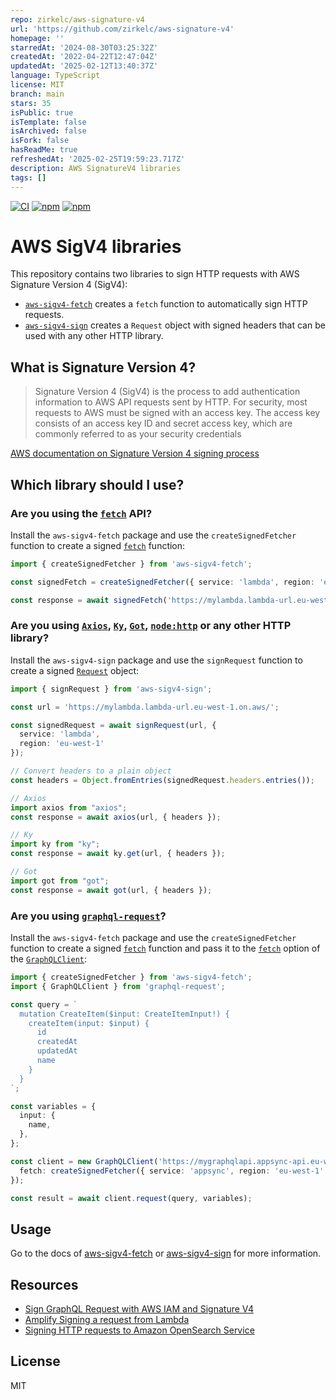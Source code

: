 ```yaml
---
repo: zirkelc/aws-signature-v4
url: 'https://github.com/zirkelc/aws-signature-v4'
homepage: ''
starredAt: '2024-08-30T03:25:32Z'
createdAt: '2022-04-22T12:47:04Z'
updatedAt: '2025-02-12T13:40:37Z'
language: TypeScript
license: MIT
branch: main
stars: 35
isPublic: true
isTemplate: false
isArchived: false
isFork: false
hasReadMe: true
refreshedAt: '2025-02-25T19:59:23.717Z'
description: AWS SignatureV4 libraries
tags: []
---
```


[![CI](https://github.com/zirkelc/aws-sigv4/actions/workflows/ci.yml/badge.svg)](https://github.com/zirkelc/aws-sigv4/actions/workflows/ci.yml)
[![npm](https://img.shields.io/npm/dt/aws-sigv4-fetch?label=aws-sigv4-fetch)](https://www.npmjs.com/package/aws-sigv4-fetch)
[![npm](https://img.shields.io/npm/dt/aws-sigv4-sign?label=aws-sigv4-sign)](https://www.npmjs.com/package/aws-sigv4-sign)

# AWS SigV4 libraries

This repository contains two libraries to sign HTTP requests with AWS Signature Version 4 (SigV4):

- [`aws-sigv4-fetch`](./packages/aws-sigv4-fetch/README.md) creates a `fetch` function to automatically sign HTTP requests.
- [`aws-sigv4-sign`](./packages/aws-sigv4-sign/README.md) creates a `Request` object with signed headers that can be used with any other HTTP library.

## What is Signature Version 4?
> Signature Version 4 (SigV4) is the process to add authentication information to AWS API requests sent by HTTP. For security, most requests to AWS must be signed with an access key. The access key consists of an access key ID and secret access key, which are commonly referred to as your security credentials

[AWS documentation on Signature Version 4 signing process](https://docs.aws.amazon.com/general/latest/gr/signature-version-4.html)

## Which library should I use?

### Are you using the [`fetch`](https://developer.mozilla.org/en-US/docs/Web/API/fetch) API?

Install the `aws-sigv4-fetch` package and use the `createSignedFetcher` function to create a signed [`fetch`](https://developer.mozilla.org/en-US/docs/Web/API/fetch) function:

```ts
import { createSignedFetcher } from 'aws-sigv4-fetch';

const signedFetch = createSignedFetcher({ service: 'lambda', region: 'eu-west-1' });

const response = await signedFetch('https://mylambda.lambda-url.eu-west-1.on.aws/');
```

### Are you using [`Axios`](https://github.com/axios/axios), [`Ky`](https://github.com/sindresorhus/ky), [`Got`](https://github.com/sindresorhus/got), [`node:http`](https://nodejs.org/api/https.html) or any other HTTP library?

Install the `aws-sigv4-sign` package and use the `signRequest` function to create a signed [`Request`](https://developer.mozilla.org/en-US/docs/Web/API/Request) object:

```ts
import { signRequest } from 'aws-sigv4-sign';

const url = 'https://mylambda.lambda-url.eu-west-1.on.aws/';

const signedRequest = await signRequest(url, {
  service: 'lambda',
  region: 'eu-west-1'
});

// Convert headers to a plain object
const headers = Object.fromEntries(signedRequest.headers.entries());

// Axios
import axios from "axios";
const response = await axios(url, { headers });

// Ky
import ky from "ky";
const response = await ky.get(url, { headers });

// Got
import got from "got";
const response = await got(url, { headers });
```

### Are you using [`graphql-request`](https://www.npmjs.com/package/graphql-request)?

Install the `aws-sigv4-fetch` package and use the `createSignedFetcher` function to create a signed [`fetch`](https://developer.mozilla.org/en-US/docs/Web/API/fetch) function and pass it to the [`fetch`](https://github.com/graffle-js/graffle/blob/b732f4595b2619cc0f0c23e69e8316f37e29713b/src/legacy/helpers/types.ts#L63-L71) option of the [`GraphQLClient`](https://github.com/graffle-js/graffle/blob/b732f4595b2619cc0f0c23e69e8316f37e29713b/src/legacy/classes/GraphQLClient.ts#L20-L21):

```ts
import { createSignedFetcher } from 'aws-sigv4-fetch';
import { GraphQLClient } from 'graphql-request';

const query = `
  mutation CreateItem($input: CreateItemInput!) {
    createItem(input: $input) {
      id
      createdAt
      updatedAt
      name
    }
  }
`;

const variables = {
  input: {
    name,
  },
};

const client = new GraphQLClient('https://mygraphqlapi.appsync-api.eu-west-1.amazonaws.com/graphql', {
  fetch: createSignedFetcher({ service: 'appsync', region: 'eu-west-1' }),
});

const result = await client.request(query, variables);
```

## Usage

Go to the docs of [aws-sigv4-fetch](./packages/aws-sigv4-fetch/README.md) or [aws-sigv4-sign](./packages/aws-sigv4-sign/README.md) for more information.

## Resources
- [Sign GraphQL Request with AWS IAM and Signature V4](https://dev.to/zirkelc/sign-graphql-request-with-aws-iam-and-signature-v4-2il6)
- [Amplify Signing a request from Lambda](https://docs.amplify.aws/lib/graphqlapi/graphql-from-nodejs/q/platform/js/#signing-a-request-from-lambda)
- [Signing HTTP requests to Amazon OpenSearch Service](https://docs.aws.amazon.com/opensearch-service/latest/developerguide/request-signing.html#request-signing-node)

## License
MIT
